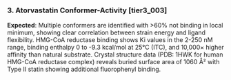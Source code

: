 ### 3. Atorvastatin Conformer-Activity [tier3_003]

**Expected**: Multiple conformers are identified with >60% not binding in local minimum, showing clear correlation between strain energy and ligand flexibility. HMG-CoA reductase binding shows Ki values in the 2-250 nM range, binding enthalpy 0 to -9.3 kcal/mol at 25°C (ITC), and 10,000× higher affinity than natural substrate. Crystal structure data (PDB: 1HWK for human HMG-CoA reductase complex) reveals buried surface area of 1060 Å² with Type II statin showing additional fluorophenyl binding.